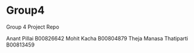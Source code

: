 # Group4
Group 4 Project Repo

Anant Pillai B00826642
Mohit Kacha B00804879
Theja Manasa Thatiparti B00813459